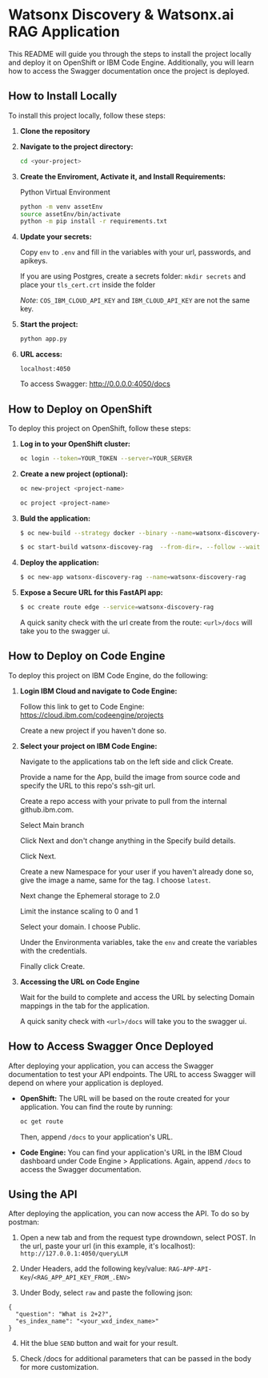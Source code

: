 # Watsonx Discovery & Watsonx.ai RAG Application

This README will guide you through the steps to install the project locally and deploy it on OpenShift or IBM Code Engine. Additionally, you will learn how to access the Swagger documentation once the project is deployed.

## How to Install Locally

To install this project locally, follow these steps:

1. **Clone the repository**


2. **Navigate to the project directory:**

    ```bash
    cd <your-project>
    ```

3. **Create the Enviroment, Activate it, and Install Requirements:**

    Python Virtual Environment

    ```bash
    python -m venv assetEnv
    source assetEnv/bin/activate
    python -m pip install -r requirements.txt
    ```

4. **Update your secrets:**

    Copy `env` to `.env` and fill in the variables with your url, passwords, and apikeys.

    If you are using Postgres, create a secrets folder: `mkdir secrets` and place your `tls_cert.crt` inside the folder

    *Note*: `COS_IBM_CLOUD_API_KEY` and `IBM_CLOUD_API_KEY` are not the same key. 

5. **Start the project:**

    ```bash
    python app.py
    ```

6. **URL access:**

    `localhost:4050`

    To access Swagger: http://0.0.0.0:4050/docs

## How to Deploy on OpenShift

To deploy this project on OpenShift, follow these steps:

1. **Log in to your OpenShift cluster:**

    ```bash
    oc login --token=YOUR_TOKEN --server=YOUR_SERVER
    ```

2. **Create a new project (optional):**

    ```bash
    oc new-project <project-name>

    oc project <project-name>
    ```

3. **Buld the application:**

    ```bash
    $ oc new-build --strategy docker --binary --name=watsonx-discovery-rag

    $ oc start-build watsonx-discovey-rag  --from-dir=. --follow --wait
    ```

4. **Deploy the application:**

    ```bash
    $ oc new-app watsonx-discovery-rag --name=watsonx-discovery-rag 
    ```

5. **Expose a Secure URL for this FastAPI app:**

    ```bash
    $ oc create route edge --service=watsonx-discovery-rag
    ```

    A quick sanity check with the url create from the route: `<url>/docs` will take you to the swagger ui.

## How to Deploy on Code Engine

To deploy this project on IBM Code Engine, do the following:

1. **Login IBM Cloud and navigate to Code Engine:**

    Follow this link to get to Code Engine: https://cloud.ibm.com/codeengine/projects

    Create a new project if you haven't done so.

2. **Select your project on IBM Code Engine:**

    Navigate to the applications tab on the left side and click Create.

    Provide a name for the App, build the image from source code and specify the URL to this repo's ssh-git url.

    Create a repo access with your private to pull from the internal github.ibm.com.

    Select Main branch

    Click Next and don't change anything in the Specify build details.

    Click Next.

    Create a new Namespace for your user if you haven't already done so, give the image a name, same for the tag. I choose `latest`.

    Next change the Ephemeral storage to 2.0

    Limit the instance scaling to 0 and 1

    Select your domain. I choose Public.

    Under the Environmenta variables, take the `env` and create the variables with the credentials.

    Finally click Create.

3. **Accessing the URL on Code Engine**

    Wait for the build to complete and access the URL by selecting Domain mappings in the tab for the application.

    A quick sanity check with `<url>/docs` will take you to the swagger ui.
    

## How to Access Swagger Once Deployed

After deploying your application, you can access the Swagger documentation to test your API endpoints. The URL to access Swagger will depend on where your application is deployed.

- **OpenShift:** The URL will be based on the route created for your application. You can find the route by running:

    ```bash
    oc get route
    ```

    Then, append `/docs` to your application's URL.

- **Code Engine:** You can find your application's URL in the IBM Cloud dashboard under Code Engine > Applications. Again, append `/docs` to access the Swagger documentation.

## Using the API

After deploying the application, you can now access the API. To do so by postman:

1. Open a new tab and from the request type drowndown, select POST. In the url, paste your url (in this example, it's localhost): `http://127.0.0.1:4050/queryLLM`

2. Under Headers, add the following key/value: `RAG-APP-API-Key`/`<RAG_APP_API_KEY_FROM_.ENV>`

3. Under Body, select `raw` and paste the following json:
```
{
  "question": "What is 2+2?",
  "es_index_name": "<your_wxd_index_name>"
}
```
4. Hit the blue `SEND` button and wait for your result.

5. Check <url>/docs for additional parameters that can be passed in the body for more customization.